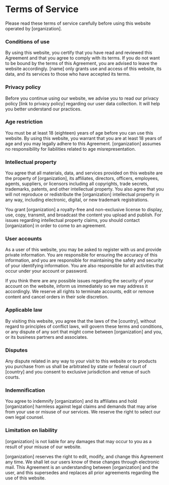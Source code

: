 # Terms of Service

Please read these terms of service carefully before using this website operated by [organization].

### Conditions of use

By using this website, you certify that you have read and reviewed this Agreement and that you agree to comply with its terms. If you do not want to be bound by the terms of this Agreement, you are advised to leave the website accordingly. [name] only grants use and access of this website, its data, and its services to those who have accepted its terms.

### Privacy policy

Before you continue using our website, we advise you to read our privacy policy [link to privacy policy] regarding our user data collection. It will help you better understand our practices.

### Age restriction

You must be at least 18 (eighteen) years of age before you can use this website. By using this website, you warrant that you are at least 18 years of age and you may legally adhere to this Agreement. [organization] assumes no responsibility for liabilities related to age misrepresentation.

### Intellectual property

You agree that all materials, data, and services provided on this website are the property of [organization], its affiliates, directors, officers, employees, agents, suppliers, or licensors including all copyrights, trade secrets, trademarks, patents, and other intellectual property. You also agree that you will not reproduce or redistribute the [organization] intellectual property in any way, including electronic, digital, or new trademark registrations.

You grant [organization] a royalty-free and non-exclusive license to display, use, copy, transmit, and broadcast the content you upload and publish. For issues regarding intellectual property claims, you should contact [organization] in order to come to an agreement.

### User accounts

As a user of this website, you may be asked to register with us and provide private information. You are responsible for ensuring the accuracy of this information, and you are responsible for maintaining the safety and security of your identifying information. You are also responsible for all activities that occur under your account or password.

If you think there are any possible issues regarding the security of your account on the website, inform us immediately so we may address it accordingly. We reserve all rights to terminate accounts, edit or remove content and cancel orders in their sole discretion.

### Applicable law

By visiting this website, you agree that the laws of the [country], without regard to principles of conflict laws, will govern these terms and conditions, or any dispute of any sort that might come between [organization] and you, or its business partners and associates.

### Disputes

Any dispute related in any way to your visit to this website or to products you purchase from us shall be arbitrated by state or federal court of [country] and you consent to exclusive jurisdiction and venue of such courts.

### Indemnification

You agree to indemnify [organization] and its affiliates and hold [organization] harmless against legal claims and demands that may arise from your use or misuse of our services. We reserve the right to select our own legal counsel.

### Limitation on liability

[organization] is not liable for any damages that may occur to you as a result of your misuse of our website.

[organization] reserves the right to edit, modify, and change this Agreement any time. We shall let our users know of these changes through electronic mail. This Agreement is an understanding between [organization] and the user, and this supersedes and replaces all prior agreements regarding the use of this website.
